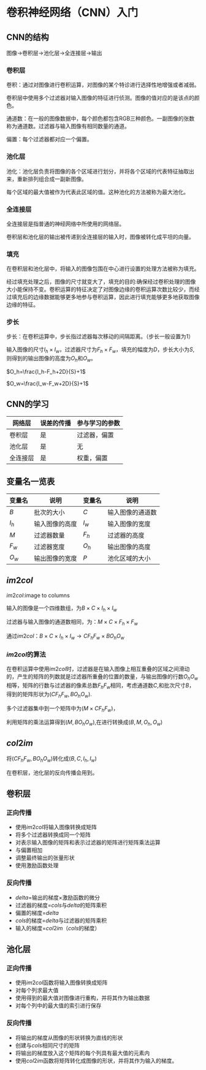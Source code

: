 # 卷积神经网络（CNN）入门

## CNN的结构

图像$\rightarrow$卷积层$\rightarrow$池化层$\rightarrow$全连接层$\rightarrow$输出

### 卷积层

卷积：通过对图像进行卷积运算，对图像的某个特诊进行选择性地增强或者减弱。

卷积层中使用多个过滤器对输入图像的特征进行侦测。图像的值对应的是该点的颜色。

通道数：在一般的图像数据中，每个颜色都包含RGB三种颜色。一副图像的张数称为通道数。过滤器与输入图像有相同数量的通道。

偏置：每个过滤器都对应一个偏置。

### 池化层

池化：池化层负责将图像的各个区域进行划分，并将各个区域的代表特征抽取出来，重新排列组合成一副新图像。

每个区域的最大值被作为代表此区域的值。这种池化的方法被称为最大池化。

### 全连接层

全连接层是指普通的神经网络中所使用的网络层。

卷积层和池化层的输出被传递到全连接层的输入时，图像被转化成平坦的向量。

### 填充

在卷积层和池化层中，将输入的图像包围在中心进行设置的处理方法被称为填充。

经过填充处理之后，图像的尺寸就变大了，填充的目的:确保经过卷积处理的图像大小能保持不变。卷积运算的特征决定了对图像边缘的卷积运算次数比较少，而经过填充后的边缘数据能够更多地参与卷积运算，因此进行填充能够更多地获取图像边缘的特征。

### 步长

步长：在卷积运算中，步长指过滤器每次移动的间隔距离。（步长一般设置为1）

输入图像的尺寸$I_h×I_w$，过滤器尺寸为$F_h×F_w$，填充的幅度为$D$，步长大小为$S$,则得到的输出图像的高度为$O_h$和$O_w$。

$O_h=\frac{I_h-F_h+2D}{S}+1$

$O_w=\frac{I_w-F_w+2D}{S}+1$

## CNN的学习

| 网络层  | 误差的传播 | 参与学习的参数 |
| ---- | ----- | ------- |
| 卷积层  | 是     | 过滤器，偏置  |
| 池化层  | 是     | 无       |
| 全连接层 | 是     | 权重，偏置   |

## 变量名一览表

| 变量名   | 说明      | 变量名   | 说明       |
| ----- | ------- | ----- | -------- |
| $B$   | 批次的大小   | $C$   | 输入图像的通道数 |
| $I_h$ | 输入图像的高度 | $I_w$ | 输入图像的宽度  |
| $M$   | 过滤器数量   | $F_h$ | 过滤器的高度   |
| $F_w$ | 过滤器宽度   | $O_h$ | 输出图像的高度  |
| $O_w$ | 输出图像的宽度 | $P$   | 池化区域的大小  |



## $im2col$

$im2col$:image to columns

输入的图像是一个四维数组，为$B×C×I_h×I_w$

过滤器与输入图像的通道数相同，为：$M×C×F_h×F_w$

通过$im2col$：$B×C×I_h×I_w\rightarrow CF_hF_w×BO_hO_w$

### $im2col$的算法

在卷积运算中使用$im2col$时，过滤器是在输入图像上相互重叠的区域之间滑动的，产生的矩阵的列数就是过滤器所重叠的位置的数量，与输出图像的行数$O_hO_w$相等，矩阵的行数与过滤器的像素总数$F_hF_w$相同，考虑通道数$C$,和批次尺寸$B$，得到的矩阵形状为$(CF_hF_w,BO_hO_w)$.

多个过滤器集中到一个矩阵中为$(M×CF_hF_w)$，

利用矩阵的乘法运算得到$(M,BO_hO_w)$,在进行转换成$(B,M,O_h,O_w)$

## $col2im$

将$(CF_hF_w,BO_hO_w)$转化成$(B,C,I_h,I_w)$

在卷积层，池化层的反向传播会用到。

## 卷积层

### 正向传播

* 使用$im2col$将输入图像转换成矩阵
* 将多个过滤器转换成同一个矩阵
* 对表示输入图像的矩阵和表示过滤器的矩阵进行矩阵乘法运算
* 与偏置相加
* 调整最终输出的张量形状
* 使用激励函数处理

### 反向传播

* $delta$=输出的梯度×激励函数的微分
* 过滤器的梯度=$cols$与$delta$的矩阵乘积
* 偏置的梯度=$delta$
* $cols$的梯度=$delta$与过滤器的矩阵乘积
* 输入的梯度=$col2im$（$cols$的梯度）

## 池化层

### 正向传播

* 使用$im2col$函数将输入图像转换成矩阵
* 对每个列求最大值
* 使用得到的最大值对图像进行重构，并将其作为输出数据
* 对每个列中的最大值的索引进行保存

### 反向传播

* 将输出的梯度从图像的形状转换为直线的形状
* 创建与$cols$相同尺寸的矩阵
* 将输出的梯度放入这个矩阵的每个列具有最大值的元素内
* 使用$col2im$函数将矩阵转化成图像的形状，并将其作为输入的梯度。